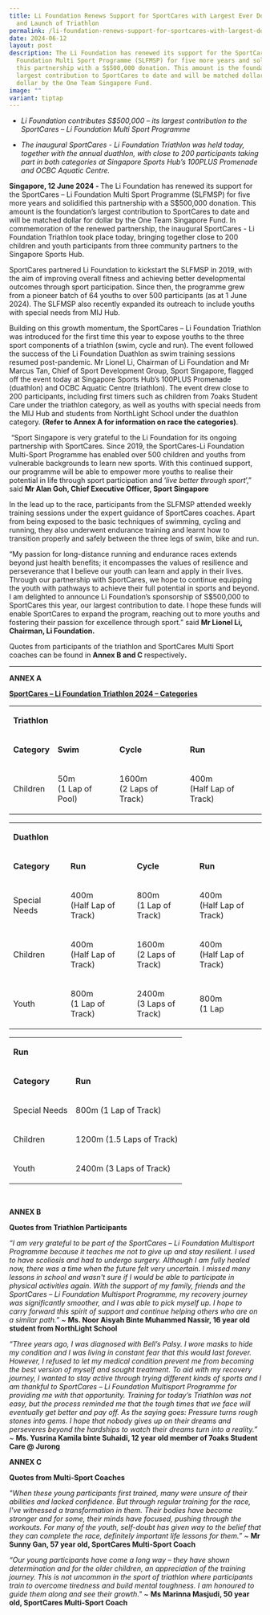 ```yaml
---
title: Li Foundation Renews Support for SportCares with Largest Ever Donation
  and Launch of Triathlon
permalink: /li-foundation-renews-support-for-sportcares-with-largest-donation/
date: 2024-06-12
layout: post
description: The Li Foundation has renewed its support for the SportCares – Li
  Foundation Multi Sport Programme (SLFMSP) for five more years and solidified
  this partnership with a S$500,000 donation. This amount is the foundation’s
  largest contribution to SportCares to date and will be matched dollar for
  dollar by the One Team Singapore Fund.
image: ""
variant: tiptap
---
```

<ul data-tight="true" class="tight">
<li>
<p><em>Li Foundation contributes S$500,000 – its largest contribution to the SportCares&nbsp;– Li Foundation Multi Sport Programme</em>
</p>
</li>
<li>
<p><em>The inaugural SportCares - Li Foundation Triathlon was held today, together with the annual duathlon, with close to 200 participants taking part in both categories at Singapore Sports Hub’s 100PLUS Promenade and OCBC Aquatic Centre.</em>
</p>
</li>
</ul>
<p><strong>Singapore, 12 June 2024 - </strong>The Li Foundation has renewed
its support for the SportCares – Li Foundation Multi Sport Programme (SLFMSP)
for five more years and solidified this partnership with a S$500,000 donation.
This amount is the foundation’s largest contribution to SportCares to date
and will be matched dollar for dollar by the One Team Singapore Fund. In
commemoration of the renewed partnership, the inaugural SportCares - Li
Foundation Triathlon took place today, bringing together close to 200 children
and youth participants from three community partners to the Singapore Sports
Hub.</p>
<p>SportCares partnered Li Foundation to kickstart the SLFMSP in 2019, with
the aim of improving overall fitness and achieving better developmental
outcomes through sport participation. Since then, the programme grew from
a pioneer batch of 64 youths to over 500 participants (as at 1 June 2024).
The SLFMSP also recently expanded its outreach to include youths with special
needs from MIJ Hub.</p>
<p>Building on this growth momentum, the SportCares – Li Foundation Triathlon
was introduced for the first time this year to expose youths to the three
sport components of a triathlon (swim, cycle and run). The event followed
the success of the Li Foundation Duathlon as swim training sessions resumed
post-pandemic. Mr Lionel Li, Chairman of Li Foundation and Mr Marcus Tan,
Chief of Sport Development Group, Sport Singapore, flagged off the event
today at Singapore Sports Hub’s 100PLUS Promenade (duathlon) and OCBC Aquatic
Centre (triathlon). The event drew close to 200 participants, including
first timers such as children from 7oaks Student Care under the triathlon
category, as well as youths with special needs from the MIJ Hub and students
from NorthLight School under the duathlon category. <strong>(Refer to Annex A for information on race the categories)</strong>.&nbsp;</p>
<p>&nbsp;“Sport Singapore is very grateful to the Li Foundation for its ongoing
partnership with SportCares. Since 2019, the SportCares-Li Foundation Multi-Sport
Programme has enabled over 500 children and youths from vulnerable backgrounds
to learn new sports. With this continued support, our programme will be
able to empower more youths to realise their potential in life through
sport participation and ‘<em>live better through sport</em>’,” said <strong>Mr Alan Goh, Chief Executive Officer, Sport Singapore</strong>&nbsp;&nbsp;&nbsp;&nbsp;&nbsp;&nbsp;&nbsp;&nbsp;&nbsp;&nbsp;&nbsp;&nbsp;&nbsp;&nbsp;</p>
<p>In the lead up to the race, participants from the SLFMSP attended weekly
training sessions under the expert guidance of SportCares coaches. Apart
from being exposed to the basic techniques of swimming, cycling and running,
they also underwent endurance training and learnt how to transition properly
and safely between the three legs of swim, bike and run.</p>
<p></p>
<p>“My passion for long-distance running and endurance races extends beyond
just health benefits; it encompasses the values of resilience and perseverance
that I believe our youth can learn and apply in their lives. Through our
partnership with SportCares, we hope to continue equipping the youth with
pathways to achieve their full potential in sports and beyond. I am delighted
to announce Li Foundation’s sponsorship of S$500,000 to SportCares this
year, our largest contribution to date. I hope these funds will enable
SportCares to expand the program, reaching out to more youths and fostering
their passion for excellence through sport.” said <strong>Mr Lionel Li, Chairman, Li Foundation.</strong>
</p>
<p>Quotes from participants of the triathlon and SportCares Multi Sport coaches
can be found in <strong>Annex B and C </strong>respectively<strong>.</strong>
</p>
<hr>
<p></p>
<p><strong>ANNEX A</strong>
</p>
<p><strong><u>SportCares – Li Foundation Triathlon 2024 – Categories</u></strong>
</p>
<table style="minWidth: 100px">
<colgroup>
<col>
<col>
<col>
<col>
</colgroup>
<tbody>
<tr>
<td rowspan="1" colspan="4">
<p><strong>Triathlon</strong>
</p>
</td>
</tr>
<tr>
<td rowspan="1" colspan="1">
<p><strong>Category</strong>
</p>
</td>
<td rowspan="1" colspan="1">
<p><strong>Swim</strong>
</p>
</td>
<td rowspan="1" colspan="1">
<p><strong>Cycle</strong>
</p>
</td>
<td rowspan="1" colspan="1">
<p><strong>Run</strong>
</p>
</td>
</tr>
<tr>
<td rowspan="1" colspan="1">
<p>Children</p>
</td>
<td rowspan="1" colspan="1">
<p>50m
<br>(1 Lap of Pool)</p>
</td>
<td rowspan="1" colspan="1">
<p>1600m
<br>(2 Laps of Track)</p>
</td>
<td rowspan="1" colspan="1">
<p>400m
<br>(Half Lap of Track)</p>
</td>
</tr>
</tbody>
</table>
<p></p>
<table style="minWidth: 100px">
<colgroup>
<col>
<col>
<col>
<col>
</colgroup>
<tbody>
<tr>
<td rowspan="1" colspan="4">
<p><strong>Duathlon</strong>
</p>
</td>
</tr>
<tr>
<td rowspan="1" colspan="1">
<p><strong>Category</strong>
</p>
</td>
<td rowspan="1" colspan="1">
<p><strong>Run</strong>
</p>
</td>
<td rowspan="1" colspan="1">
<p><strong>Cycle</strong>
</p>
</td>
<td rowspan="1" colspan="1">
<p><strong>Run</strong>
</p>
</td>
</tr>
<tr>
<td rowspan="1" colspan="1">
<p>Special Needs</p>
</td>
<td rowspan="1" colspan="1">
<p>400m
<br>(Half Lap of Track)</p>
</td>
<td rowspan="1" colspan="1">
<p>800m
<br>(1 Lap of Track)</p>
</td>
<td rowspan="1" colspan="1">
<p>400m
<br>(Half Lap of Track)</p>
</td>
</tr>
<tr>
<td rowspan="1" colspan="1">
<p>Children</p>
</td>
<td rowspan="1" colspan="1">
<p>400m
<br>(Half Lap of Track)</p>
</td>
<td rowspan="1" colspan="1">
<p>1600m
<br>(2 Laps of Track)</p>
</td>
<td rowspan="1" colspan="1">
<p>400m
<br>(Half Lap of Track)</p>
</td>
</tr>
<tr>
<td rowspan="1" colspan="1">
<p>Youth</p>
</td>
<td rowspan="1" colspan="1">
<p>800m
<br>(1 Lap of Track)</p>
</td>
<td rowspan="1" colspan="1">
<p>2400m
<br>(3 Laps of Track)</p>
</td>
<td rowspan="1" colspan="1">
<p>800m
<br>(1 Lap<strong><br></strong>
</p>
</td>
</tr>
</tbody>
</table>
<table style="minWidth: 100px">
<colgroup>
<col>
<col>
<col>
<col>
</colgroup>
<tbody>
<tr>
<td rowspan="1" colspan="4">
<p><strong>Run</strong>
</p>
</td>
</tr>
<tr>
<td rowspan="1" colspan="1">
<p><strong>Category</strong>
</p>
</td>
<td rowspan="1" colspan="3">
<p><strong>Run</strong>
</p>
</td>
</tr>
<tr>
<td rowspan="1" colspan="1">
<p>Special Needs</p>
</td>
<td rowspan="1" colspan="3">
<p>800m (1 Lap of Track)</p>
</td>
</tr>
<tr>
<td rowspan="1" colspan="1">
<p>Children</p>
</td>
<td rowspan="1" colspan="3">
<p>1200m (1.5 Laps of Track)</p>
</td>
</tr>
<tr>
<td rowspan="1" colspan="1">
<p>Youth</p>
</td>
<td rowspan="1" colspan="3">
<p>2400m (3 Laps of Track)</p>
</td>
</tr>
</tbody>
</table>
<p>&nbsp;</p>
<p><strong>ANNEX B</strong>
</p>
<p><strong>Quotes from Triathlon Participants</strong>
</p>
<p><em>“I am very grateful to be part of the SportCares – Li Foundation Multisport Programme because it teaches me not to give up and stay resilient. I used to have scoliosis and had to undergo surgery. Although I am fully healed now, there was a time when the future felt very uncertain. I missed many lessons in school and wasn't sure if I would be able to participate in physical activities again. With the support of my family, friends and the SportCares – Li Foundation Multisport Programme, my recovery journey was significantly smoother, and I was able to pick myself up. I hope to carry forward this spirit of support and continue helping others who are on a similar path.” ~ </em><strong>Ms. Noor Aisyah Binte Muhammed Nassir, 16 year old student from NorthLight School</strong>
</p>
<p></p>
<p></p>
<p><em>“Three years ago, I was diagnosed with Bell’s Palsy. I wore masks to hide my condition and I was living in constant fear that this would last forever. However, I refused to let my medical condition prevent me from becoming the best version of myself and sought treatment. To aid with my recovery journey, I wanted to stay active through trying different kinds of sports and I am thankful to SportCares – Li Foundation Multisport Programme for providing me with that opportunity. Training for today’s Triathlon was not easy, but the process reminded me that the tough times that we face will eventually get better and pay off. As the saying goes: Pressure turns rough stones into gems. I hope that nobody gives up on their dreams and perseveres beyond the hardships to watch their dreams turn into a reality.” ~ </em><strong>Ms. Yusrina Kamila binte Suhaidi, 12 year old member of 7oaks Student Care @ Jurong</strong>
</p>
<p></p>
<p><strong>ANNEX C</strong>
</p>
<p><strong>Quotes from Multi-Sport Coaches</strong>
</p>
<p><em>"When these young participants first trained, many were unsure of their abilities and lacked confidence. But through regular training for the race, I've witnessed a transformation in them. Their bodies have become stronger and for some, their minds have focused, pushing through the workouts. For many of the youth, self-doubt has given way to the belief that they can complete the race, definitely important life lessons for them.” </em>~ <strong>Mr Sunny Gan, 57 year old, SportCares Multi-Sport Coach</strong>
</p>
<p><em>“Our young participants have come a long way – they have shown determination and for the older children, an appreciation of the training journey. This is not uncommon in the sport of triathlon where participants train to overcome tiredness and build mental toughness. I am honoured to guide them along and see their growth."</em> ~ <strong>Ms Marinna Masjudi, 50 year old, SportCares Multi-Sport Coach</strong>
</p>
<p></p>
<p></p>